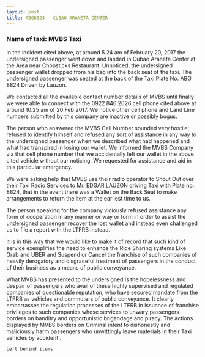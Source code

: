 ```yaml
---
layout: post
title: ABG8824 - CUBAO ARANETA CENTER
---
```


### Name of taxi: MVBS Taxi

In the incident cited above, at around 5.24 am of February 20, 2017 the undersigned passenger went down and landed in Cubao Araneta Center at the Area near Chopsticks Restaurant. Unnoticed, the undersigned passenger wallet dropped from his bag into the back seat of the taxi.  The undersigned passenger was seated at the back of the Taxi Plate No. ABG 8824 Driven by Lauzon. 

We contacted all the available contact number details of MVBS until finally we were able to connect with the 0922 846 2026 cell phone cited above  at around 10.25 am of 20 Feb 2017. We notice other cell phone and Land Line numbers submitted by this company are inactive or possibly bogus. 

The person who answered the MVBS Cell Number sounded very hostile; refused to identify himself and refused any sort of assistance in any way to the undersigned passenger when we described what had happened and what had transpired in losing our wallet. We informed the MVBS Company via that cell phone number that we accidentally left our wallet in the above cited vehicle without our noticing. We requested for assistance and aid in this particular emergency. 

We were asking help that MVBS use their radio operator to Shout Out over their Taxi Radio Services to Mr. EDGAR LAUZON driving Taxi with Plate no. 8824, that in the event there was a Wallet on the Back Seat to make arrangements to return the item at the earliest time to us.

The person speaking for the company viciously refused assistance any form of cooperation in any manner or way or form in order to assist the undersigned passenger recover the lost wallet and instead even challenged us to file a report with the LTFRB instead. 

It is in this way that we would like to make it of record that such kind of service exemplifies the need to enhance the Ride Sharing systems Like Grab and UBER and Suspend or Cancel the franchise of such companies of heavily derogatory and disgraceful treatment of passengers in the conduct of their business as a means of public conveyance. 

What MVBS has presented to the undersigned is the hopelessness and despair of passengers who avail of these highly supervised and regulated companies of questionable reputation, who have secured mandate from the LTFRB as vehicles and commuters  of public conveyance. It clearly embarrasses the regulation processes of the LTFRB in issuance of franchise privileges to such companies whose services to unwary passengers borders on banditry and opportunistic brigandage and piracy. The actions displayed by MVBS borders on Criminal intent to dishonestly and maliciously harm passengers who unwittingly leave materials in their Taxi vehicles by accident .


```Left behind items```
